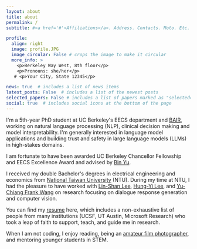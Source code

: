 ```yaml
---
layout: about
title: about
permalink: /
subtitle: #<a href='#'>Affiliations</a>. Address. Contacts. Moto. Etc.

profile:
  align: right
  image: profile.JPG
  image_circular: False # crops the image to make it circular
  more_info: >
    <p>Berkeley Way West, 8th floor</p>
    <p>Pronouns: she/her</p>
   # <p>Your City, State 12345</p>

news: true  # includes a list of news items
latest_posts: False  # includes a list of the newest posts
selected_papers: False # includes a list of papers marked as "selected={true}"
social: true  # includes social icons at the bottom of the page
---
```

I'm a 5th-year PhD student at UC Berkeley's EECS department and [BAIR](https://bair.berkeley.edu/index.html#header), working on natural language processing (NLP), clinical decision making and model interpretability. I'm generally interested in language model applications and building trust and safety in large language models (LLMs) in high-stakes domains.

I am fortunate to have been awarded UC Berkeley Chancellor Fellowship and EECS Excellence Award and advised by [Bin Yu](https://www.stat.berkeley.edu/~yugroup/).

I received my double Bachelor's degrees in electrical engineering and economics from [National Taiwan University](https://www.ntu.edu.tw/english/) (NTU).
During my time at NTU, I had the pleasure to have worked with [Lin-Shan Lee](http://speech.ee.ntu.edu.tw/previous_version/lslNew.htm), [Hung-Yi Lee](http://speech.ee.ntu.edu.tw/~tlkagk/index.html), and [Yu-Chiang Frank Wang](http://vllab.ee.ntu.edu.tw/members.html) on research focusing on dialogue response generation and computer vision.

You can find my [resume](https://drive.google.com/file/d/1Q6XdmesENCQIs9OFNClZajoPbNGva-w0/view?usp=sharing) here, which includes a non-exhaustive list of people from many institutions (UCSF, UT Austin, Microsoft Research) who took a leap of faith to support, teach, and guide me in research.

When I am not coding, I enjoy reading, being an [amateur film photographer](https://www.instagram.com/ah_amateurfilms/), and mentoring younger students in STEM.